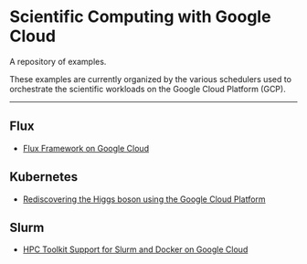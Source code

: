 # Scientific Computing with Google Cloud

A repository of examples.

These examples are currently organized by the various schedulers used to
orchestrate the scientific workloads on the Google Cloud Platform (GCP).

---

## Flux

- [Flux Framework on Google Cloud](/fluxfw-gcp/README.md)


## Kubernetes

- [Rediscovering the Higgs boson using the Google Cloud Platform](higgs/README.md)


## Slurm

- [HPC Toolkit Support for Slurm and Docker on Google Cloud](slurm-cookbook/docker/README.md)


